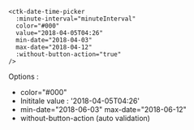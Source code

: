 
    <ctk-date-time-picker
      :minute-interval="minuteInterval"
      color="#000"
      value="2018-04-05T04:26"
      min-date="2018-04-03"
      max-date="2018-04-12"
      :without-button-action="true"
    />

Options :
- color="#000"
- Inititale value : '2018-04-05T04:26'
- min-date="2018-06-03" max-date="2018-06-12"
- without-button-action (auto validation)
